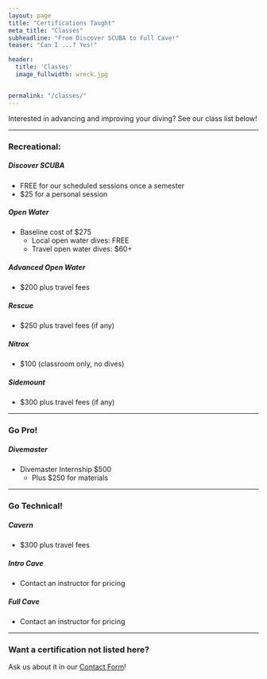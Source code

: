 ```yaml
---
layout: page
title: "Certifications Taught"
meta_title: "Classes"
subheadline: "From Discover SCUBA to Full Cave!"
teaser: "Can I ...? Yes!"

header:
  title: 'Classes'
  image_fullwidth: wreck.jpg


permalink: "/classes/"
---
```

Interested in advancing and improving your diving? See our class list below!

<hr>

### Recreational:
##### Discover SCUBA
- FREE for our scheduled sessions once a semester
- $25 for a personal session
##### Open Water
- Baseline cost of $275
    - Local open water dives: FREE
    - Travel open water dives: $60+
##### Advanced Open Water
- $200 plus travel fees
##### Rescue
- $250 plus travel fees (if any)
##### Nitrox
- $100 (classroom only, no dives)
##### Sidemount
- $300 plus travel fees (if any)
<hr>

### Go Pro!
##### Divemaster
- Divemaster Internship $500
    - Plus $250 for materials
<hr>

### Go Technical!
##### Cavern
- $300 plus travel fees
##### Intro Cave
- Contact an instructor for pricing
##### Full Cave
- Contact an instructor for pricing
<hr>

### Want a certification not listed here? 
Ask us about it in our [Contact Form](/contact/)!
